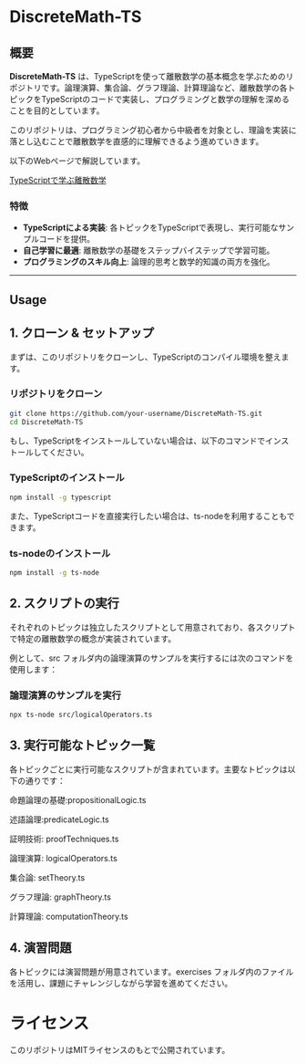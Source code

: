 # DiscreteMath-TS

## 概要
**DiscreteMath-TS** は、TypeScriptを使って離散数学の基本概念を学ぶためのリポジトリです。論理演算、集合論、グラフ理論、計算理論など、離散数学の各トピックをTypeScriptのコードで実装し、プログラミングと数学の理解を深めることを目的としています。

このリポジトリは、プログラミング初心者から中級者を対象とし、理論を実装に落とし込むことで離散数学を直感的に理解できるよう進めていきます。


以下のWebページで解説しています。

[TypeScriptで学ぶ離散数学](https://ar-aca.tech/posts/discrete-mathematics-learning-guide/)


### 特徴
- **TypeScriptによる実装**: 各トピックをTypeScriptで表現し、実行可能なサンプルコードを提供。
- **自己学習に最適**: 離散数学の基礎をステップバイステップで学習可能。
- **プログラミングのスキル向上**: 論理的思考と数学的知識の両方を強化。

---

## Usage

## 1. クローン & セットアップ
まずは、このリポジトリをクローンし、TypeScriptのコンパイル環境を整えます。


### リポジトリをクローン
```bash
git clone https://github.com/your-username/DiscreteMath-TS.git
cd DiscreteMath-TS
```
もし、TypeScriptをインストールしていない場合は、以下のコマンドでインストールしてください。


### TypeScriptのインストール
```bash
npm install -g typescript
```
また、TypeScriptコードを直接実行したい場合は、ts-nodeを利用することもできます。


### ts-nodeのインストール
```bash
npm install -g ts-node
```
## 2. スクリプトの実行
それぞれのトピックは独立したスクリプトとして用意されており、各スクリプトで特定の離散数学の概念が実装されています。

例として、src フォルダ内の論理演算のサンプルを実行するには次のコマンドを使用します：


### 論理演算のサンプルを実行
```bash
npx ts-node src/logicalOperators.ts
```
## 3. 実行可能なトピック一覧
各トピックごとに実行可能なスクリプトが含まれています。主要なトピックは以下の通りです：

命題論理の基礎:propositionalLogic.ts

述語論理:predicateLogic.ts

証明技術: proofTechniques.ts

論理演算: logicalOperators.ts

集合論: setTheory.ts

グラフ理論: graphTheory.ts

計算理論: computationTheory.ts


## 4. 演習問題
各トピックには演習問題が用意されています。exercises フォルダ内のファイルを活用し、課題にチャレンジしながら学習を進めてください。

# ライセンス
このリポジトリはMITライセンスのもとで公開されています。
